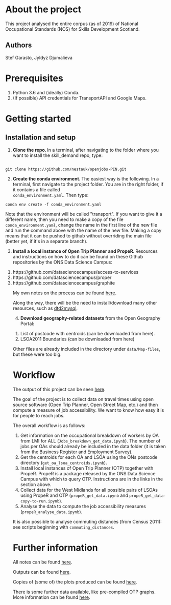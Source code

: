 # About the project
This project analysed the entire corpus (as of 2019) of National Occupational Standards (NOS) for Skills Development Scotland.

## Authors

Stef Garasto, Jyldyz Djumalieva

# Prerequisites
<ol>
<li> Python 3.6 and (ideally) Conda. </li>
<li> (If possible) API credentials for TransportAPI and Google Maps. </li>
</ol>

# Getting started

## Installation and setup
1. <b> Clone the repo. </b> In a terminal, after navigating to the folder where you want to install the skill_demand repo, type:

<code>
git clone https://github.com/nestauk/openjobs-PIN.git
</code>

2. <b> Create the conda environment. </b> The easiest way is the following. In a terminal, first navigate to the project folder. You are in the right folder, if it contains a file called <code> conda_environment.yaml</code>. Then type:

<code>conda env create -f conda_environment.yaml</code>

Note that the environment will be called "transport". If you want to give it a different name, then you need to make a copy of the file <code>conda_environment.yaml</code>, change the name in the first line of the new file and run the command above with the name of the new file. Making a copy means that it can be pushed to github without overriding the main file (better yet, if it's in a separate branch).

3. <b> Install a local instance of Open Trip Planner and PropeR. </b>
Resources and instructions on how to do it can be found on these Github repositories by the ONS Data Science Campus:
<ol>
<li> https://github.com/datasciencecampus/access-to-services </li>
<li> https://github.com/datasciencecampus/proper </li>
<li> https://github.com/datasciencecampus/graphite </li>

My own notes on the process can be found <a href="https://docs.google.com/document/d/1i49L1tUjrUdXOATcxlYnvdChUXTQiTfjeBGCMoQ_RCs/edit?usp=sharing">here</a>.

Along the way, there will be the need to install/download many other resources, such as <a href="https://github.com/planarnetwork/dtd2mysql">dtd2mysql</a>.

4. <b>Download geography-related datasets </b> from the Open Geography Portal:
<ol>
<li> List of postcode with centroids (can be downloaded from <a href"https://geoportal.statistics.gov.uk/datasets/ons-postcode-directory-latest-centroids">here</a>). </li>
<li> LSOA2011 Boundaries (can be downloaded from <a href"https://geoportal.statistics.gov.uk/datasets/lower-layer-super-output-areas-december-2011-boundaries-ew-bfc">here</a>) </li>
</ol>

Other files are already included in the directory under <code>data/Map-files</code>, but these were too big.

# Workflow

The output of this project can be seen <a href = "https://productivityinsightsnetwork.co.uk/app/uploads/2019/08/Nesta_regional_skill_mismatch_reportv2.pdf">here</a>.

The goal of the project is to collect data on travel times using open source software (Open Trip Planner, Open Street Map, etc.) and then compute a measure of job accessibility. We want to know how easy it is for people to reach jobs.

The overall workflow is as follows:
1. Get information on the occupational breakdown of workers by OA from LMI for ALL (<code>Jobs_breakdown_get_data.ipynb</code>). The number of jobs per OAs should already be included in the data folder (it is taken from the Business Register and Employment Survey).
2. Get the centroids for each OA and LSOA using the ONs postcode directory (<code>get_oa_lsoa_centroids.ipynb</code>).
3. Install local instances of Open Trip Planner (OTP) together with PropeR. PropeR is a package released by the ONS Data Science Campus with which to query OTP. Instructions are in the links in the section above.
4. Collect data for the West Midlands for all possible pairs of LSOAs using PropeR and OTP (<code>propeR_get_data.ipynb</code> and <code>propeR_get_data-copy-to-run.ipynb</code>).
5. Analyse the data to compute the job accessibility measures (<code>propeR_analyse_data.ipynb</code>).

It is also possible to analyse commuting distances (from Census 2011): see scripts beginning with <code>commuting_distances</code>.

# Further information
All notes can be found <a href="https://drive.google.com/drive/folders/1bzfw-BjZ7KI8tSUjbGck0w_-0s2rgFaP?usp=sharing">here</a>.

Outputs can be found <a href="https://drive.google.com/drive/folders/1G8XdBoeqFmuLYVqarNgtCJ9zC1NCxA6o?usp=sharing">here</a>.

Copies of (some of) the plots produced can be found <a href="https://drive.google.com/drive/folders/1DJAJ_kNalMXaWqE2wJblP4XnSm8hyerx?usp=sharing">here</a>.

There is some further data available, like pre-compiled OTP graphs. More information can be found <a href="https://docs.google.com/document/d/1em3bgZIBo_gqmb9Jis--PegvIrL1nnaPb9p2VriDY_Y/edit?usp=sharing">here</a>.
